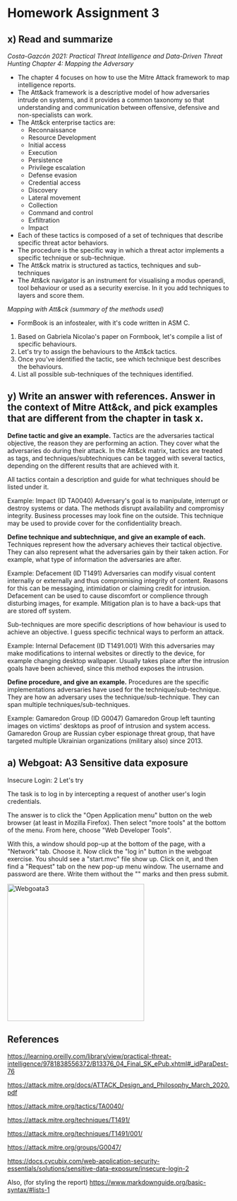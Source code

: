 # Homework Assignment 3 

 ## x) Read and summarize 
*Costa-Gazcón 2021: Practical Threat Intelligence and Data-Driven Threat Hunting Chapter 4: Mapping the Adversary*

- The chapter 4 focuses on how to use the Mitre Attack framework to map intelligence reports.
- The Att&ack framework is a descriptive model of how adversaries intrude on systems, and it provides a common taxonomy so that understanding and communication between offensive, defensive and non-specialists can work.
- The Att&ck enterprise tactics are:
  - Reconnaissance
  - Resource Development
  - Initial access
  - Execution
  - Persistence
  - Privilege escalation
  - Defense evasion
  - Credential access
  - Discovery
  - Lateral movement
  - Collection
  - Command and control
  - Exfiltration
  - Impact
- Each of these tactics is composed of a set of techniques that describe specific threat actor behaviors.
- The procedure is the specific way in which a threat actor implements a specific technique or sub-technique.
- The Att&ck matrix is structured as tactics, techniques and sub-techniques
- The Att&ck navigator is an instrument for visualising a modus operandi, tool behaviour or used as a security exercise. In it you add techniques to layers and score them.   

*Mapping with Att&ck (summary of the methods used)*
- FormBook is an infostealer, with it's code written in ASM C. 
1. Based on Gabriela Nicolao's paper on Formbook, let's compile a list of specific behaviours.
2. Let's try to assign the behaviours to the Att&ck tactics.
3. Once you've identified the tactic, see which technique best describes the behaviours.
4. List all possible sub-techniques of the techniques identified.

 ## y) Write an answer with references.  Answer in the context of Mitre Att&ck, and pick examples that are different from the chapter in task x.

**Define tactic and give an example.**
Tactics are the adversaries tactical objective, the reason they are performing an action. They cover what the adversaries do during their attack. In the Att&ck matrix, tactics are treated as tags, and techniques/subtechniques can be tagged with several tactics, depending on the different results that are achieved with it.

All tactics contain a description and guide for what techniques should be listed under it.

Example: Impact (ID TA0040)
Adversary's goal is to manipulate, interrupt or destroy systems or data. The methods disrupt availability and compromisy integrity. Business processes may look fine on the outside. This technique may be used to provide cover for the confidentiality breach.

**Define technique and subtechnique, and give an example of each.**
Techniques represent how the adversary achieves their tactical objective. They can also represent what the adversaries gain by their taken action. For example, what type of information the adversaries are after.

Example: Defacement (ID T1491)
Adversaries can modify visual content internally or externally and thus compromising integrity of content. Reasons for this can be messaging, intimidation or claiming credit for intrusion. Defacement can be used to cause discomfort or complience through disturbing images, for example. Mitigation plan is to have a back-ups that are stored off system.

Sub-techniques are more specific descriptions of how behaviour is used to achieve an objective. I guess specific technical ways to perform an attack.

Example: Internal Defacement (ID T1491.001)
With this adversaries may make modifications to internal websites or directly to the device, for example changing desktop wallpaper. Usually takes place after the intrusion goals have been achieved, since this method exposes the intrusion.

**Define procedure, and give an example.**
Procedures are the specific implementations adversaries have used for the technique/sub-technique. They are how an adversary uses the technique/sub-technique. They can span multiple techniques/sub-techniques.

Example: Gamaredon Group (ID G0047)
Gamaredon Group left taunting images on victims' desktops as proof of intrusion and system access. Gamaredon Group are Russian cyber espionage threat group, that have targeted multiple Ukrainian organizations (military also) since 2013.

 ## a) Webgoat: A3 Sensitive data exposure
Insecure Login: 2 Let's try

The task is to log in by intercepting a request of another user's login credentials.

The answer is to click the "Open Application menu" button on the web browser (at least in Mozilla Firefox). Then select "more tools" at the bottom of the menu. From here, choose "Web Developer Tools".

With this, a window should pop-up at the bottom of the page, with a "Network" tab. Choose it. Now click the "log in" button in the webgoat exercise. You should see a "start.mvc" file show up. Click on it, and then find a "Request" tab on the new pop-up menu window. The username and password are there. Write them without the "" marks and then press submit. 

<img width="310" alt="Webgoata3" src="https://user-images.githubusercontent.com/122969251/217297432-1282ef3d-4c31-49db-9e77-15effe799594.png">


 ## References
 
https://learning.oreilly.com/library/view/practical-threat-intelligence/9781838556372/B13376_04_Final_SK_ePub.xhtml#_idParaDest-76

https://attack.mitre.org/docs/ATTACK_Design_and_Philosophy_March_2020.pdf

https://attack.mitre.org/tactics/TA0040/

https://attack.mitre.org/techniques/T1491/

https://attack.mitre.org/techniques/T1491/001/

https://attack.mitre.org/groups/G0047/

https://docs.cycubix.com/web-application-security-essentials/solutions/sensitive-data-exposure/insecure-login-2
 
Also, (for styling the report)
https://www.markdownguide.org/basic-syntax/#lists-1
